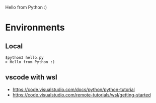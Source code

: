 Hello from Python :)

# Environments

## Local
```
$python3 hello.py
> Hello from Python :)
```

## vscode with wsl

- https://code.visualstudio.com/docs/python/python-tutorial
- https://code.visualstudio.com/remote-tutorials/wsl/getting-started
